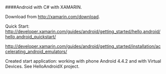 ####Android with C# with XAMARIN.

Download from http://xamarin.com/download.

Quick Start: http://developer.xamarin.com/guides/android/getting_started/hello,android/hello,android_quickstart/

http://developer.xamarin.com/guides/android/getting_started/installation/accelerating_android_emulators/

Created start application: working with phone Android 4.4.2 and with Virtual Devices. See HelloAndroidX project.
